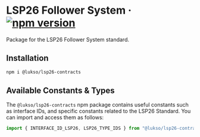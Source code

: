 # LSP26 Follower System &middot; [![npm version](https://img.shields.io/npm/v/@lukso/lsp26-contracts.svg?style=flat)](https://www.npmjs.com/package/@lukso/lsp26-contracts)

Package for the LSP26 Follower System standard.

## Installation

```bash
npm i @lukso/lsp26-contracts
```

## Available Constants & Types

The `@lukso/lsp26-contracts` npm package contains useful constants such as interface IDs, and specific constants related to the LSP26 Standard. You can import and access them as follows:

```js
import { INTERFACE_ID_LSP26, LSP26_TYPE_IDS } from "@lukso/lsp26-contracts";
```
